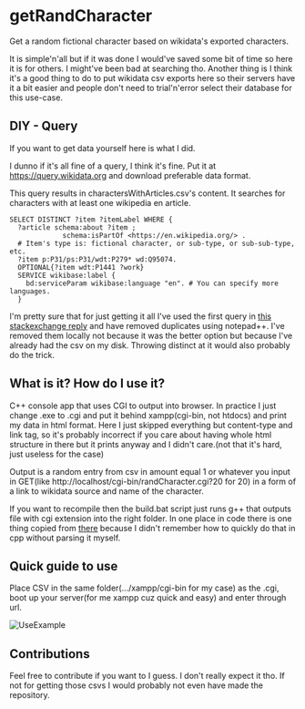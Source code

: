 # getRandCharacter
Get a random fictional character based on wikidata's exported characters.

It is simple'n'all but if it was done I would've saved some bit of time so here it is for others. I might've been bad at searching tho.
Another thing is I think it's a good thing to do to put wikidata csv exports here so their servers have it a bit easier and people don't need to trial'n'error select their database for this use-case.

## DIY - Query
If you want to get data yourself here is what I did.

I dunno if it's all fine of a query, I think it's fine.
Put it at https://query.wikidata.org and download preferable data format.

This query results in charactersWithArticles.csv's content. It searches for characters with at least one wikipedia en article.
```
SELECT DISTINCT ?item ?itemLabel WHERE {
  ?article schema:about ?item ;
             schema:isPartOf <https://en.wikipedia.org/> .
  # Item's type is: fictional character, or sub-type, or sub-sub-type, etc.
  ?item p:P31/ps:P31/wdt:P279* wd:Q95074.
  OPTIONAL{?item wdt:P1441 ?work}
  SERVICE wikibase:label {
    bd:serviceParam wikibase:language "en". # You can specify more languages.
  }
```

I'm pretty sure that for just getting it all I've used the first query in [this stackexchange reply](https://opendata.stackexchange.com/a/18523) and have removed duplicates using notepad++. I've removed them locally not because it was the better option but because I've already had the csv on my disk. Throwing distinct at it would also probably do the trick.

## What is it? How do I use it?
C++ console app that uses CGI to output into browser. In practice I just change .exe to .cgi and put it behind xampp(cgi-bin, not htdocs) and print my data in html format. Here I just skipped everything but content-type and link tag, so it's probably incorrect if you care about having whole html structure in there but it prints anyway and I didn't care.(not that it's hard, just useless for the case)

Output is a random entry from csv in amount equal 1 or whatever you input in GET(like http://localhost/cgi-bin/randCharacter.cgi?20 for 20) in a form of a link to wikidata source and name of the character.

If you want to recompile then the build.bat script just runs g++ that outputs file with cgi extension into the right folder.
In one place in code there is one thing copied from [there](https://stackoverflow.com/a/600014) because I didn't remember how to quickly do that in cpp without parsing it myself.

## Quick guide to use
Place CSV in the same folder(.../xampp/cgi-bin for my case) as the .cgi, boot up your server(for me xampp cuz quick and easy) and enter through url.

![UseExample](https://media.discordapp.net/attachments/321695978531061761/1093638925131726938/image.png)

## Contributions
Feel free to contribute if you want to I guess. I don't really expect it tho. If not for getting those csvs I would probably not even have made the repository.
